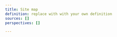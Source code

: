 ```yaml
---
title: Site map
definition: replace with with your own definition
sources: []
perspectives: []

---
```

